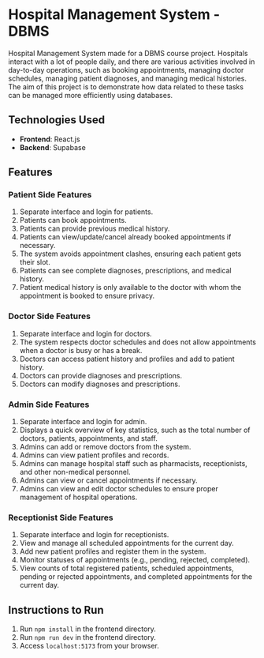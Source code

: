 # Hospital Management System - DBMS

Hospital Management System made for a DBMS course project. Hospitals interact with a lot of people daily, and there are various activities involved in day-to-day operations, such as booking appointments, managing doctor schedules, managing patient diagnoses, and managing medical histories. The aim of this project is to demonstrate how data related to these tasks can be managed more efficiently using databases.

## Technologies Used
- **Frontend**: React.js
- **Backend**: Supabase

## Features

### Patient Side Features
1. Separate interface and login for patients.
2. Patients can book appointments.
3. Patients can provide previous medical history.
4. Patients can view/update/cancel already booked appointments if necessary.
5. The system avoids appointment clashes, ensuring each patient gets their slot.
6. Patients can see complete diagnoses, prescriptions, and medical history.
7. Patient medical history is only available to the doctor with whom the appointment is booked to ensure privacy.

### Doctor Side Features
1. Separate interface and login for doctors.
2. The system respects doctor schedules and does not allow appointments when a doctor is busy or has a break.
3. Doctors can access patient history and profiles and add to patient history.
4. Doctors can provide diagnoses and prescriptions.
5. Doctors can modify diagnoses and prescriptions.

### Admin Side Features
1. Separate interface and login for admin.
2. Displays a quick overview of key statistics, such as the total number of doctors, patients, appointments, and staff.
3. Admins can add or remove doctors from the system.
4. Admins can view patient profiles and records.
5. Admins can manage hospital staff such as pharmacists, receptionists, and other non-medical personnel.
6. Admins can view or cancel appointments if necessary.
7. Admins can view and edit doctor schedules to ensure proper management of hospital operations.

### Receptionist Side Features
1. Separate interface and login for receptionists.
2. View and manage all scheduled appointments for the current day.
3. Add new patient profiles and register them in the system.
4. Monitor statuses of appointments (e.g., pending, rejected, completed).
5. View counts of total registered patients, scheduled appointments, pending or rejected appointments, and completed appointments for    the current day.


## Instructions to Run
1. Run `npm install` in the frontend directory.
2. Run `npm run dev` in the frontend directory.
3. Access `localhost:5173` from your browser.
